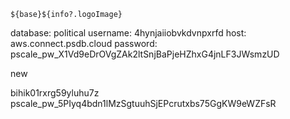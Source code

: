 `${base}${info?.logoImage}`


database: political
username: 4hynjaiiobvkdvnpxrfd
host: aws.connect.psdb.cloud
password: pscale_pw_X1Vd9eDrOVgZAk2ltSnjBaPjeHZhxG4jnLF3JWsmzUD



new



bihik01rxrg59yluhu7z
pscale_pw_5PIyq4bdn1lMzSgtuuhSjEPcrutxbs75GgKW9eWZFsR
